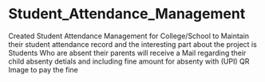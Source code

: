 # Student_Attendance_Management
Created Student Attendance  Management  for College/School to Maintain their student attendance record and the interesting part about the project is Students Who are absent their parents will receive a Mail regarding their child absenty detials and including fine amount for absenty with  (UPI) QR  Image to pay the fine 
